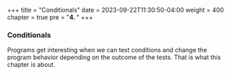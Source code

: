 +++
title = "Conditionals"
date = 2023-09-22T11:30:50-04:00
weight = 400
chapter = true
pre = "<b>4. </b>"
+++

### Conditionals
Programs get interesting when we can test conditions and change the
program behavior depending on the outcome of the tests.  That is what this
chapter is about.

